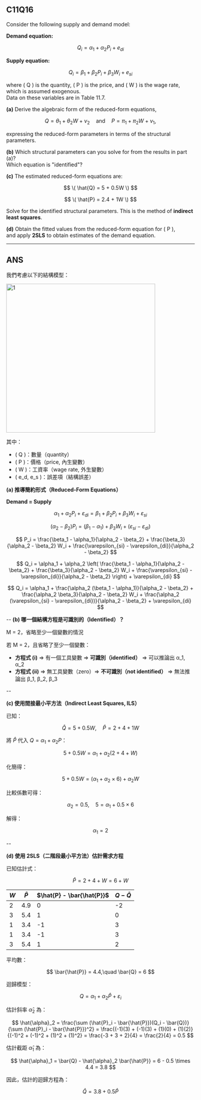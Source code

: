 ## C11Q16

Consider the following supply and demand model:

**Demand equation:**  

$$
Q_i = \alpha_1 + \alpha_2 P_i + e_{di} 
$$

**Supply equation:**  

$$ 
Q_i = \beta_1 + \beta_2 P_i + \beta_3 W_i + e_{si} 
$$

where \( Q \) is the quantity, \( P \) is the price, and \( W \) is the wage rate, which is assumed exogenous.  
Data on these variables are in Table 11.7.

**(a)**
Derive the algebraic form of the reduced-form equations,  

$$ 
Q = \theta_1 + \theta_2 W + \nu_2 \quad \text{and} \quad P = \pi_1 + \pi_2 W + \nu_1, 
$$

expressing the reduced-form parameters in terms of the structural parameters.

**(b)**
Which structural parameters can you solve for from the results in part (a)?  
Which equation is "identified"?

**(c)**
The estimated reduced-form equations are: 

$$
\( \hat{Q} = 5 + 0.5W \)
$$

$$
\( \hat{P} = 2.4 + 1W \)  
$$

Solve for the identified structural parameters. This is the method of **indirect least squares**.

**(d)**
Obtain the fitted values from the reduced-form equation for \( P \),  
and apply **2SLS** to obtain estimates of the demand equation.


---------

## ANS

我們考慮以下的結構模型：

<img width="398" alt="1" src="https://github.com/user-attachments/assets/b32594f1-0500-4ff4-be52-b3e370447d3d" />


其中：
- \( Q \)：數量（quantity）
- \( P \)：價格（price, 內生變數）
- \( W \)：工資率（wage rate, 外生變數）
- \( e_d, e_s \)：誤差項（結構誤差）


**(a) 推導簡約形式（Reduced-Form Equations）**

**Demand = Supply**

$$
\alpha_1 + \alpha_2 P_i + \varepsilon_{di} = \beta_1 + \beta_2 P_i + \beta_3 W_i + \varepsilon_{si}
$$

$$
(\alpha_2 - \beta_2) P_i = (\beta_1 - \alpha_1) + \beta_3 W_i + (\varepsilon_{si} - \varepsilon_{di})
$$

$$
P_i = \frac{\beta_1 - \alpha_1}{\alpha_2 - \beta_2} + \frac{\beta_3}{\alpha_2 - \beta_2} W_i + \frac{\varepsilon_{si} - \varepsilon_{di}}{\alpha_2 - \beta_2}
$$

$$
Q_i = \alpha_1 + \alpha_2 \left( \frac{\beta_1 - \alpha_1}{\alpha_2 - \beta_2} + \frac{\beta_3}{\alpha_2 - \beta_2} W_i + \frac{\varepsilon_{si} - \varepsilon_{di}}{\alpha_2 - \beta_2} \right) + \varepsilon_{di}
$$

$$
Q_i = \alpha_1 + \frac{\alpha_2 (\beta_1 - \alpha_1)}{\alpha_2 - \beta_2} + \frac{\alpha_2 \beta_3}{\alpha_2 - \beta_2} W_i + \frac{\alpha_2 (\varepsilon_{si} - \varepsilon_{di})}{\alpha_2 - \beta_2} + \varepsilon_{di}
$$


--
**(b) 哪一個結構方程是可識別的（Identified）？**

M = 2，省略至少一個變數的情況

若 M = 2，且省略了至少一個變數：

- **方程式 (i)** ⇒ 有一個工具變數 ⇒ **可識別（identified）** ⇒ 可以推論出 α_1, α_2
- **方程式 (ii)** ⇒ 無工具變數（zero）⇒ **不可識別（not identified）** ⇒ 無法推論出 β_1, β_2, β_3

--

**(c) 使用間接最小平方法（Indirect Least Squares, ILS）**


已知：

$$
\hat{Q} = 5 + 0.5W,\quad \hat{P} = 2 + 4 + 1W
$$

將 $\hat{P}$ 代入 $Q = \alpha_1 + \alpha_2 P$：

$$
5 + 0.5W = \alpha_1 + \alpha_2 (2 + 4 + W)
$$

化簡得：

$$
5 + 0.5W = (\alpha_1 + \alpha_2 \times 6) + \alpha_2 W
$$

比較係數可得：

$$
\alpha_2 = 0.5,\quad 5 = \alpha_1 + 0.5 \times 6
$$

解得：

$$
\alpha_1 = 2
$$

--

**(d) 使用 2SLS（二階段最小平方法）估計需求方程**

已知估計式：

$$
\hat{P} = 2 + 4 + W = 6 + W
$$

| $W$ | $\hat{P}$ | $\hat{P} - \bar{\hat{P}}$ | $Q - \bar{Q}$ |
|-----|-----------|---------------------------|---------------|
| 2   | 4.9       | 0                         | -2            |
| 3   | 5.4       | 1                         | 0             |
| 1   | 3.4       | -1                        | 3             |
| 1   | 3.4       | -1                        | 3             |
| 3   | 5.4       | 1                         | 2             |

平均數：

$$
\bar{\hat{P}} = 4.4,\quad \bar{Q} = 6
$$

迴歸模型：

$$
Q = \alpha_1 + \alpha_2 \hat{P} + \varepsilon_i
$$

估計斜率 $\hat{\alpha}_2$ 為：

$$
\hat{\alpha}_2 = \frac{\sum (\hat{P}_i - \bar{\hat{P}})(Q_i - \bar{Q})}{\sum (\hat{P}_i - \bar{\hat{P}})^2}
= \frac{(-1)(3) + (-1)(3) + (1)(0) + (1)(2)}{(-1)^2 + (-1)^2 + (1)^2 + (1)^2}
= \frac{-3 + 3 + 2}{4} = \frac{2}{4} = 0.5
$$

估計截距 $\hat{\alpha}_1$ 為：

$$
\hat{\alpha}_1 = \bar{Q} - \hat{\alpha}_2 \bar{\hat{P}} = 6 - 0.5 \times 4.4 = 3.8
$$

因此，估計的迴歸方程為：

$$
\hat{Q} = 3.8 + 0.5\hat{P}
$$






